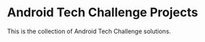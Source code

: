 Android Tech Challenge Projects
===============

This is the collection of Android Tech Challenge solutions.

